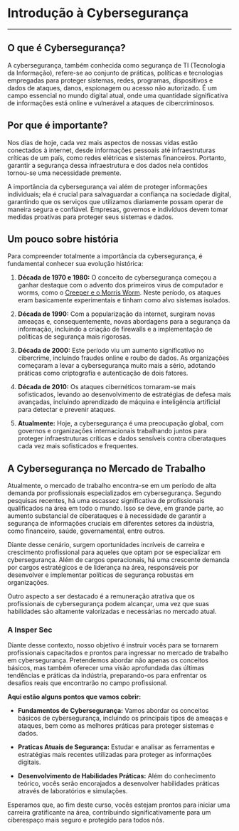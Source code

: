 # Introdução à Cybersegurança

---

## O que é Cybersegurança?

A cybersegurança, também conhecida como segurança de TI (Tecnologia da Informação), refere-se ao conjunto de práticas, políticas e tecnologias empregadas para proteger sistemas, redes, programas, dispositivos e dados de ataques, danos, espionagem ou acesso não autorizado. É um campo essencial no mundo digital atual, onde uma quantidade significativa de informações está online e vulnerável a ataques de cibercriminosos.

## Por que é importante?

Nos dias de hoje, cada vez mais aspectos de nossas vidas estão conectados à internet, desde informações pessoais até infraestruturas críticas de um país, como redes elétricas e sistemas financeiros. Portanto, garantir a segurança dessa infraestrutura e dos dados nela contidos tornou-se uma necessidade premente.

A importância da cybersegurança vai além de proteger informações individuais; ela é crucial para salvaguardar a confiança na sociedade digital, garantindo que os serviços que utilizamos diariamente possam operar de maneira segura e confiável. Empresas, governos e indivíduos devem tomar medidas proativas para proteger seus sistemas e dados.

## Um pouco sobre história

Para compreender totalmente a importância da cybersegurança, é fundamental conhecer sua evolução histórica:

1. **Década de 1970 e 1980:** O conceito de cybersegurança começou a ganhar destaque com o advento dos primeiros vírus de computador e worms, como o [Creeper e o Morris Worm](https://www.kaspersky.com.br/blog/caso-morris-worm-completa-25-anos/1632/). Neste período, os ataques eram basicamente experimentais e tinham como alvo sistemas isolados.

1. **Década de 1990:** Com a popularização da internet, surgiram novas ameaças e, consequentemente, novas abordagens para a segurança da informação, incluindo a criação de firewalls e a implementação de políticas de segurança mais rigorosas.

1. **Década de 2000:** Este período viu um aumento significativo no cibercrime, incluindo fraudes online e roubo de dados. As organizações começaram a levar a cybersegurança muito mais a sério, adotando práticas como criptografia e autenticação de dois fatores.

1. **Década de 2010:** Os ataques cibernéticos tornaram-se mais sofisticados, levando ao desenvolvimento de estratégias de defesa mais avançadas, incluindo aprendizado de máquina e inteligência artificial para detectar e prevenir ataques.

1. **Atualmente:**  Hoje, a cybersegurança é uma preocupação global, com governos e organizações internacionais trabalhando juntos para proteger infraestruturas críticas e dados sensíveis contra ciberataques cada vez mais sofisticados e frequentes.

## A Cybersegurança no Mercado de Trabalho

Atualmente, o mercado de trabalho encontra-se em um período de alta demanda por profissionais especializados em cybersegurança. Segundo pesquisas recentes, há uma escassez significativa de profissionais qualificados na área em todo o mundo. Isso se deve, em grande parte, ao aumento substancial de ciberataques e à necessidade de garantir a segurança de informações cruciais em diferentes setores da indústria, como financeiro, saúde, governamental, entre outros.

Diante desse cenário, surgem oportunidades incríveis de carreira e crescimento profissional para aqueles que optam por se especializar em cybersegurança. Além de cargos operacionais, há uma crescente demanda por cargos estratégicos e de liderança na área, responsáveis por desenvolver e implementar políticas de segurança robustas em organizações.

Outro aspecto a ser destacado é a remuneração atrativa que os profissionais de cybersegurança podem alcançar, uma vez que suas habilidades são altamente valorizadas e necessárias no mercado atual.

### A Insper Sec

Diante desse contexto, nosso objetivo é instruir vocês para se tornarem profissionais capacitados e prontos para ingressar no mercado de trabalho em cybersegurança. Pretendemos abordar não apenas os conceitos básicos, mas também oferecer uma visão aprofundada das últimas tendências e práticas da indústria, preparando-os para enfrentar os desafios reais que encontrarão no campo profissional.

**Aqui estão alguns pontos que vamos cobrir:**

- **Fundamentos de Cybersegurança:** Vamos abordar os conceitos básicos de cybersegurança, incluindo os principais tipos de ameaças e ataques, bem como as melhores práticas para proteger sistemas e dados.

- **Praticas Atuais de Segurança:** Estudar e analisar as ferramentas e estratégias mais recentes utilizadas para proteger as informações digitais.

- **Desenvolvimento de Habilidades Práticas:** Além do conhecimento teórico, vocês serão encorajados a desenvolver habilidades práticas através de laboratórios e simulações.

Esperamos que, ao fim deste curso, vocês estejam prontos para iniciar uma carreira gratificante na área, contribuindo significativamente para um ciberespaço mais seguro e protegido para todos nós.